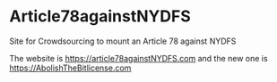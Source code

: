 Article78againstNYDFS
=====================

Site for Crowdsourcing to mount an Article 78 against NYDFS

The website is https://article78againstNYDFS.com
and the new one is https://AbolishTheBitlicense.com
